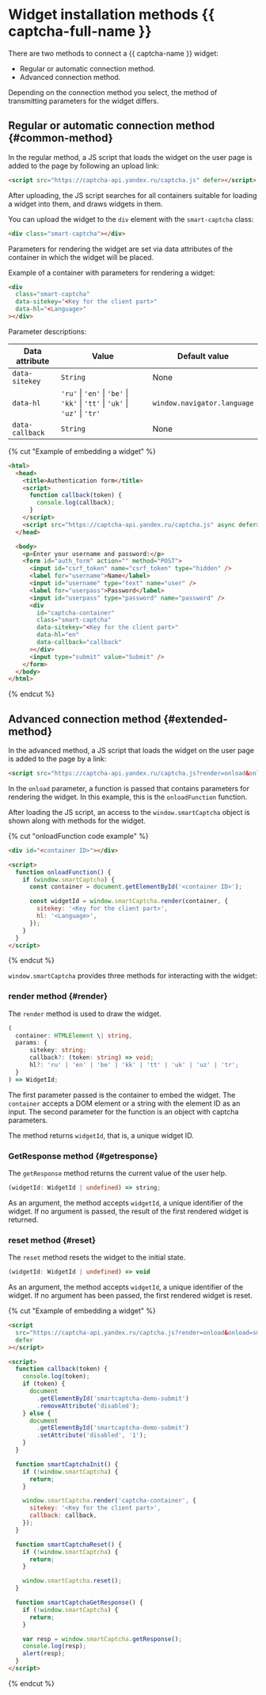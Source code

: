 # Widget installation methods {{ captcha-full-name }}

There are two methods to connect a {{ captcha-name }} widget:

* Regular or automatic connection method.
* Advanced connection method.

Depending on the connection method you select, the method of transmitting parameters for the widget differs.

## Regular or automatic connection method {#common-method}

In the regular method, a JS script that loads the widget on the user page is added to the page by following an upload link:

```html
<script src="https://captcha-api.yandex.ru/captcha.js" defer></script>
```

After uploading, the JS script searches for all containers suitable for loading a widget into them, and draws widgets in them.

You can upload the widget to the `div` element with the `smart-captcha` class:

```html
<div class="smart-captcha"></div>
```

Parameters for rendering the widget are set via data attributes of the container in which the widget will be placed.

Example of a container with parameters for rendering a widget:

```html
<div
  class="smart-captcha"
  data-sitekey="<Key for the client part>"
  data-hl="<Language>"
></div>
```

Parameter descriptions:

| Data attribute | Value | Default value |
| --------------- | ---------------------------------------------------------------------------- | --------------------------- |
| `data-sitekey` | `String` | None |
| `data-hl` | `'ru'` \| `'en'` \| `'be'` \| `'kk'` \| `'tt'` \| `'uk'` \| `'uz'` \| `'tr'` | `window.navigator.language` |
| `data-callback` | `String` | None |

{% cut "Example of embedding a widget" %}

```html
<html>
  <head>
    <title>Authentication form</title>
    <script>
      function callback(token) {
        console.log(callback);
      }
    </script>
    <script src="https://captcha-api.yandex.ru/captcha.js" async defer></script>
  </head>

  <body>
    <p>Enter your username and password:</p>
    <form id="auth_form" action="" method="POST">
      <input id="csrf_token" name="csrf_token" type="hidden" />
      <label for="username">Name</label>
      <input id="username" type="text" name="user" />
      <label for="userpass">Password</label>
      <input id="userpass" type="password" name="password" />
      <div
        id="captcha-container"
        class="smart-captcha"
        data-sitekey="<Key for the client part>"
        data-hl="en"
        data-callback="callback"
      ></div>
      <input type="submit" value="Submit" />
    </form>
  </body>
</html>
```

{% endcut %}

## Advanced connection method {#extended-method}

In the advanced method, a JS script that loads the widget on the user page is added to the page by a link:

```html
<script src="https://captcha-api.yandex.ru/captcha.js?render=onload&onload=onloadFunction"></script>
```

In the `onload` parameter, a function is passed that contains parameters for rendering the widget. In this example, this is the `onloadFunction` function.

After loading the JS script, an access to the `window.smartCaptcha` object is shown along with methods for the widget.

{% cut "onloadFunction code example" %}

```html
<div id="<container ID>"></div>

<script>
  function onloadFunction() {
    if (window.smartCaptcha) {
      const container = document.getElementById('<container ID>');

      const widgetId = window.smartCaptcha.render(container, {
        sitekey: '<Key for the client part>',
        hl: '<Language>',
      });
    }
  }
</script>
```

{% endcut %}

`window.smartCaptcha` provides three methods for interacting with the widget:

### render method {#render}

The `render` method is used to draw the widget.

```ts
(
  container: HTMLElement \| string,
  params: {
      sitekey: string;
      callback?: (token: string) => void;
      hl?: 'ru' | 'en' | 'be' | 'kk' | 'tt' | 'uk' | 'uz' | 'tr';
  }
) => WidgetId;
```

The first parameter passed is the container to embed the widget. The `container` accepts a DOM element or a string with the element ID as an input. The second parameter for the function is an object with captcha parameters.

The method returns `widgetId`, that is, a unique widget ID.

### GetResponse method {#getresponse}

The `getResponse` method returns the current value of the user help.

```ts
(widgetId: WidgetId | undefined) => string;
```

As an argument, the method accepts `widgetId`, a unique identifier of the widget. If no argument is passed, the result of the first rendered widget is returned.

### reset method {#reset}

The `reset` method resets the widget to the initial state.

```ts
(widgetId: WidgetId | undefined) => void
```

As an argument, the method accepts `widgetId`, a unique identifier of the widget. If no argument has been passed, the first rendered widget is reset.

{% cut "Example of embedding a widget" %}

```html
<script
  src="https://captcha-api.yandex.ru/captcha.js?render=onload&onload=smartCaptchaInit"
  defer
></script>

<script>
  function callback(token) {
    console.log(token);
    if (token) {
      document
        .getElementById('smartcaptcha-demo-submit')
        .removeAttribute('disabled');
    } else {
      document
        .getElementById('smartcaptcha-demo-submit')
        .setAttribute('disabled', '1');
    }
  }

  function smartCaptchaInit() {
    if (!window.smartCaptcha) {
      return;
    }

    window.smartCaptcha.render('captcha-container', {
      sitekey: '<Key for the client part>',
      callback: callback,
    });
  }

  function smartCaptchaReset() {
    if (!window.smartCaptcha) {
      return;
    }

    window.smartCaptcha.reset();
  }

  function smartCaptchaGetResponse() {
    if (!window.smartCaptcha) {
      return;
    }

    var resp = window.smartCaptcha.getResponse();
    console.log(resp);
    alert(resp);
  }
</script>
```

{% endcut %}

